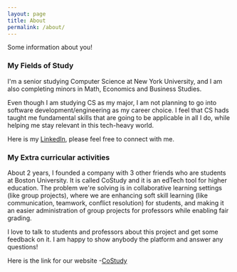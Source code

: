 ```yaml
---
layout: page
title: About
permalink: /about/
---
```


Some information about you!

### My Fields of Study

I'm a senior studying Computer Science at New York University, and I am also completing minors in Math, Economics and Business Studies. 

Even though I am studying CS as my major, I am not planning to go into software development/engineering as my career choice. I feel that CS hads taught me fundamental skills that are going to be applicable in all I do, while helping me stay relevant in this tech-heavy world. 

Here is my [LinkedIn](https://www.linkedin.com/in/neev-mittal/), please feel free to connect with me.


### My Extra curricular activities

About 2 years, I founded a company with 3 other friends who are students at Boston University. It is called CoStudy and it is an edTech tool for higher education. The problem we're solving is in collaborative learning settings (like group projects), where we are enhancing soft skill learning (like communication, teamwork, conflict resolution) for students, and making it an easier administration of group projects for professors while enabling fair grading. 

I love to talk to students and professors about this project and get some feedback on it. I am happy to show anybody the platform and answer any questions! 

Here is the link for our website -[CoStudy](https://costudy.co/)
